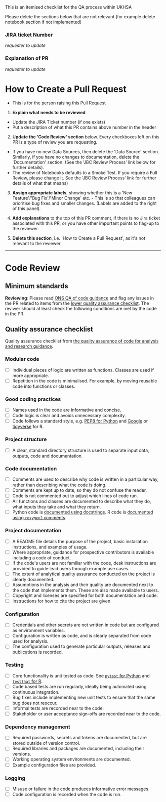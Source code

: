 This is an itemised checklist for the QA process within UKHSA

Please delete the sections below that are not relevant (for example delete notebook section if not implemented)

### JIRA ticket Number 
_requester to update_

### Explanation of PR 
_requester to update_

# How to Create a Pull Request 
- This is for the person raising this Pull Request


1) **Explain what needs to be reviewed** 
- Update the JIRA Ticket number (if one exists)
- Put a description of what this PR contains above number in the header 

2) **Update the 'Code Review' section** below. Every checkboxes left on this PR is a type of review you are requesting.
- If you have no new Data Sources, then delete the 'Data Source' section. Similarly, if you have no changes to documentation, delete the 'Documentation' section. (See the 'JBC Review Process' link below for further details).
- The review of Notebooks defaults to a Smoke Test. If you require a Full Review, please change it. See the 'JBC Review Process' link for further details of what that means)

3) **Assign appropriate labels**, showing whether this is a 'New Feature'/'Bug Fix'/'Minor Change' etc. - This is so that colleagues can prioritise bug fixes and smaller changes. (Labels are added to the right of this panel).

4) **Add explanations** to the top of this PR comment, if there is no Jira ticket associated with this PR, or you have other important points to flag-up to the reviewer.

5) **Delete this section**, i.e. 'How to Create a Pull Request', as it's not relevant to the reviewer

---

# Code Review

## Minimum standards

**Reviewing**: Please read  [ONS QA of code guidance](https://best-practice-and-impact.github.io/qa-of-code-guidance/intro.html) and flag any issues in the PR related to items from the [lower quality assurance checklist](https://best-practice-and-impact.github.io/qa-of-code-guidance/checklist_lower.html). The reviwer should at least check the following conditions are met by the code in the PR.

## Quality assurance checklist

Quality assurance checklist from [the quality assurance of code for analysis and research guidance](https://best-practice-and-impact.github.io/qa-of-code-guidance/intro.html).

### Modular code

- [ ] Individual pieces of logic are written as functions. Classes are used if more appropriate.
- [ ] Repetition in the code is minimalised. For example, by moving reusable code into functions or classes.

### Good coding practices

- [ ] Names used in the code are informative and concise.
- [ ] Code logic is clear and avoids unnecessary complexity.
- [ ] Code follows a standard style, e.g. [PEP8 for Python](https://www.python.org/dev/peps/pep-0008/) and [Google](https://google.github.io/styleguide/Rguide.html) or [tidyverse](https://style.tidyverse.org/) for R.

### Project structure

- [ ] A clear, standard directory structure is used to separate input data, outputs, code and documentation.

### Code documentation

- [ ] Comments are used to describe why code is written in a particular way, rather than describing what the code is doing.
- [ ] Comments are kept up to date, so they do not confuse the reader.
- [ ] Code is not commented out to adjust which lines of code run.
- [ ] All functions and classes are documented to describe what they do, what inputs they take and what they return.
- [ ] Python code is [documented using docstrings](https://www.python.org/dev/peps/pep-0257/). R code is [documented using `roxygen2` comments](https://cran.r-project.org/web/packages/roxygen2/vignettes/roxygen2.html).

### Project documentation

- [ ] A README file details the purpose of the project, basic installation instructions, and examples of usage.
- [ ] Where appropriate, guidance for prospective contributors is available including a code of conduct.
- [ ] If the code's users are not familiar with the code, desk instructions are provided to guide lead users through example use cases.
- [ ] The extent of analytical quality assurance conducted on the project is clearly documented.
- [ ] Assumptions in the analysis and their quality are documented next to the code that implements them. These are also made available to users.
- [ ] Copyright and licenses are specified for both documentation and code.
- [ ] Instructions for how to cite the project are given.

### Configuration

- [ ] Credentials and other secrets are not written in code but are configured as environment variables.
- [ ] Configuration is written as code, and is clearly separated from code used for analysis.
- [ ] The configuration used to generate particular outputs, releases and publications is recorded.

### Testing

- [ ] Core functionality is unit tested as code. See [`pytest` for Python](https://docs.pytest.org/en/stable/) and [`testthat` for R](https://testthat.r-lib.org/). 
- [ ] Code based tests are run regularly, ideally being automated using continuous integration.
- [ ] Bug fixes include implementing new unit tests to ensure that the same bug does not reoccur.
- [ ] Informal tests are recorded near to the code.
- [ ] Stakeholder or user acceptance sign-offs are recorded near to the code.

### Dependency management

- [ ] Required passwords, secrets and tokens are documented, but are stored outside of version control.
- [ ] Required libraries and packages are documented, including their versions.
- [ ] Working operating system environments are documented.
- [ ] Example configuration files are provided.

### Logging

- [ ] Misuse or failure in the code produces informative error messages.
- [ ] Code configuration is recorded when the code is run.
